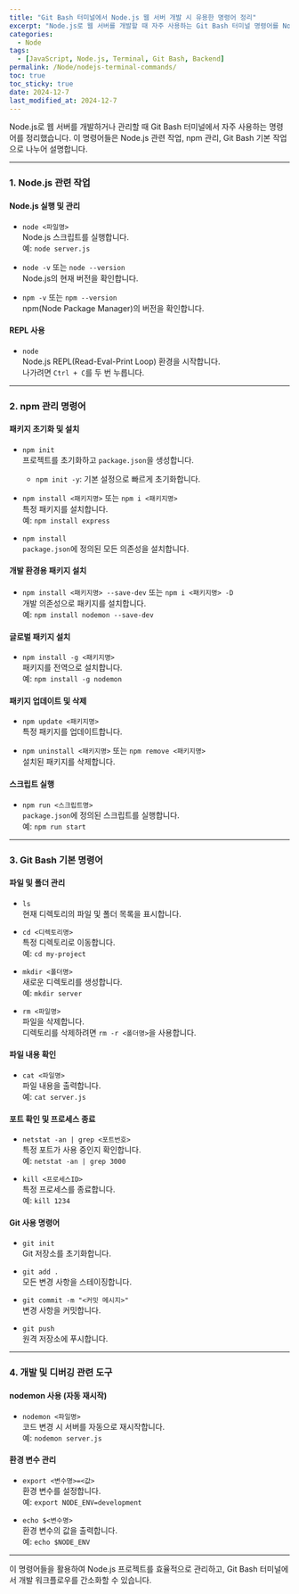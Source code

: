 ```yaml
---
title: "Git Bash 터미널에서 Node.js 웹 서버 개발 시 유용한 명령어 정리"
excerpt: "Node.js로 웹 서버를 개발할 때 자주 사용하는 Git Bash 터미널 명령어를 Node.js, npm, Git Bash 기본 명령어로 나누어 정리하였습니다."
categories:
  - Node
tags:
  - [JavaScript, Node.js, Terminal, Git Bash, Backend]
permalink: /Node/nodejs-terminal-commands/
toc: true
toc_sticky: true
date: 2024-12-7
last_modified_at: 2024-12-7
---
```


Node.js로 웹 서버를 개발하거나 관리할 때 Git Bash 터미널에서 자주 사용하는 명령어를 정리했습니다. 이 명령어들은 Node.js 관련 작업, npm 관리, Git Bash 기본 작업으로 나누어 설명합니다. 

---

### **1. Node.js 관련 작업**
#### **Node.js 실행 및 관리**
- `node <파일명>`  
  Node.js 스크립트를 실행합니다.  
  예: `node server.js`

- `node -v` 또는 `node --version`  
  Node.js의 현재 버전을 확인합니다.

- `npm -v` 또는 `npm --version`  
  npm(Node Package Manager)의 버전을 확인합니다.

#### **REPL 사용**
- `node`  
  Node.js REPL(Read-Eval-Print Loop) 환경을 시작합니다.  
  나가려면 `Ctrl + C`를 두 번 누릅니다.

---

### **2. npm 관리 명령어**
#### **패키지 초기화 및 설치**
- `npm init`  
  프로젝트를 초기화하고 `package.json`을 생성합니다.  
  - `npm init -y`: 기본 설정으로 빠르게 초기화합니다.

- `npm install <패키지명>` 또는 `npm i <패키지명>`  
  특정 패키지를 설치합니다.  
  예: `npm install express`

- `npm install`  
  `package.json`에 정의된 모든 의존성을 설치합니다.

#### **개발 환경용 패키지 설치**
- `npm install <패키지명> --save-dev` 또는 `npm i <패키지명> -D`  
  개발 의존성으로 패키지를 설치합니다.  
  예: `npm install nodemon --save-dev`

#### **글로벌 패키지 설치**
- `npm install -g <패키지명>`  
  패키지를 전역으로 설치합니다.  
  예: `npm install -g nodemon`

#### **패키지 업데이트 및 삭제**
- `npm update <패키지명>`  
  특정 패키지를 업데이트합니다.

- `npm uninstall <패키지명>` 또는 `npm remove <패키지명>`  
  설치된 패키지를 삭제합니다.

#### **스크립트 실행**
- `npm run <스크립트명>`  
  `package.json`에 정의된 스크립트를 실행합니다.  
  예: `npm run start`

---

### **3. Git Bash 기본 명령어**
#### **파일 및 폴더 관리**
- `ls`  
  현재 디렉토리의 파일 및 폴더 목록을 표시합니다.

- `cd <디렉토리명>`  
  특정 디렉토리로 이동합니다.  
  예: `cd my-project`

- `mkdir <폴더명>`  
  새로운 디렉토리를 생성합니다.  
  예: `mkdir server`

- `rm <파일명>`  
  파일을 삭제합니다.  
  디렉토리를 삭제하려면 `rm -r <폴더명>`을 사용합니다.

#### **파일 내용 확인**
- `cat <파일명>`  
  파일 내용을 출력합니다.  
  예: `cat server.js`

#### **포트 확인 및 프로세스 종료**
- `netstat -an | grep <포트번호>`  
  특정 포트가 사용 중인지 확인합니다.  
  예: `netstat -an | grep 3000`

- `kill <프로세스ID>`  
  특정 프로세스를 종료합니다.  
  예: `kill 1234`

#### **Git 사용 명령어**
- `git init`  
  Git 저장소를 초기화합니다.

- `git add .`  
  모든 변경 사항을 스테이징합니다.

- `git commit -m "<커밋 메시지>"`  
  변경 사항을 커밋합니다.

- `git push`  
  원격 저장소에 푸시합니다.

---

### **4. 개발 및 디버깅 관련 도구**
#### **nodemon 사용 (자동 재시작)**
- `nodemon <파일명>`  
  코드 변경 시 서버를 자동으로 재시작합니다.  
  예: `nodemon server.js`

#### **환경 변수 관리**
- `export <변수명>=<값>`  
  환경 변수를 설정합니다.  
  예: `export NODE_ENV=development`

- `echo $<변수명>`  
  환경 변수의 값을 출력합니다.  
  예: `echo $NODE_ENV`

---

이 명령어들을 활용하여 Node.js 프로젝트를 효율적으로 관리하고, Git Bash 터미널에서 개발 워크플로우를 간소화할 수 있습니다.
